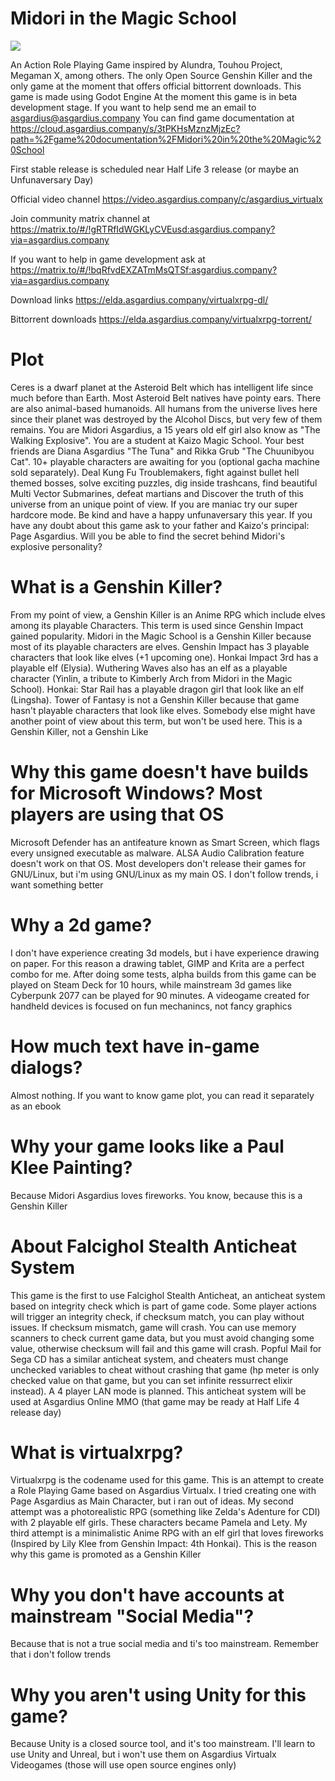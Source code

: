 # Midori in the Magic School

<img src=https://git.asgardius.company/asgardius/midori-school/raw/branch/main/icon.png>

An Action Role Playing Game inspired by Alundra, Touhou Project, Megaman X, among others. The only Open Source Genshin Killer and the only game at the moment that offers official bittorrent downloads. This game is made using Godot Engine
At the moment this game is in beta development stage. If you want to help send me an email to asgardius@asgardius.company
You can find game documentation at https://cloud.asgardius.company/s/3tPKHsMznzMjzEc?path=%2Fgame%20documentation%2FMidori%20in%20the%20Magic%20School

First stable release is scheduled near Half Life 3 release (or maybe an Unfunaversary Day)

Official video channel https://video.asgardius.company/c/asgardius_virtualx

Join community matrix channel at https://matrix.to/#/!gRTRfIdWGKLyCVEusd:asgardius.company?via=asgardius.company

If you want to help in game development ask at https://matrix.to/#/!bqRfvdEXZATmMsQTSf:asgardius.company?via=asgardius.company

Download links https://elda.asgardius.company/virtualxrpg-dl/

Bittorrent downloads https://elda.asgardius.company/virtualxrpg-torrent/

# Plot

Ceres is a dwarf planet at the Asteroid Belt which has intelligent life since much before than Earth. Most Asteroid Belt natives have pointy ears. There are also animal-based humanoids. All humans from the universe lives here since their planet was destroyed by the Alcohol Discs, but very few of them remains. You are Midori Asgardius, a 15 years old elf girl also know as "The Walking Explosive". You are a student at Kaizo Magic School. Your best friends are Diana Asgardius "The Tuna" and Rikka Grub "The Chuunibyou Cat". 10+ playable characters are awaiting for you (optional gacha machine sold separately). Deal Kung Fu Troublemakers, fight against bullet hell themed bosses, solve exciting puzzles, dig inside trashcans, find beautiful Multi Vector Submarines, defeat martians and Discover the truth of this universe from an unique point of view. If you are maniac try our super hardcore mode. Be kind and have a happy unfunaversary this year. If you have any doubt about this game ask to your father and Kaizo's principal: Page Asgardius. Will you be able to find the secret behind Midori's explosive personality?

# What is a Genshin Killer?

From my point of view, a Genshin Killer is an Anime RPG which include elves among its playable Characters. This term is used since Genshin Impact gained popularity. Midori in the Magic School is a Genshin Killer because most of its playable characters are elves. Genshin Impact has 3 playable characters that look like elves (+1 upcoming one). Honkai Impact 3rd has a playable elf (Elysia). Wuthering Waves also has an elf as a playable character (Yinlin, a tribute to Kimberly Arch from Midori in the Magic School). Honkai: Star Rail has a playable dragon girl that look like an elf (Lingsha). Tower of Fantasy is not a Genshin Killer because that game hasn't playable characters that look like elves. Somebody else might have another point of view about this term, but won't be used here. This is a Genshin Killer, not a Genshin Like

# Why this game doesn't have builds for Microsoft Windows? Most players are using that OS

Microsoft Defender has an antifeature known as Smart Screen, which flags every unsigned executable as malware. ALSA Audio Calibration feature doesn't work on that OS. Most developers don't release their games for GNU/Linux, but i'm using GNU/Linux as my main OS. I don't follow trends, i want something better

# Why a 2d game?

I don't have experience creating 3d models, but i have experience drawing on paper. For this reason a drawing tablet, GIMP and Krita are a perfect combo for me. After doing some tests, alpha builds from this game can be played on Steam Deck for 10 hours, while mainstream 3d games like Cyberpunk 2077 can be played for 90 minutes. A videogame created for handheld devices is focused on fun mechanincs, not fancy graphics

# How much text have in-game dialogs?

Almost nothing. If you want to know game plot, you can read it separately as an ebook

# Why your game looks like a Paul Klee Painting?

Because Midori Asgardius loves fireworks. You know, because this is a Genshin Killer

# About Falcighol Stealth Anticheat System

This game is the first to use Falcighol Stealth Anticheat, an anticheat system based on integrity check which is part of game code. Some player actions will trigger an integrity check, if checksum match, you can play without issues. If checksum mismatch, game will crash. You can use memory scanners to check current game data, but you must avoid changing some value, otherwise checksum will fail and this game will crash. Popful Mail for Sega CD has a similar anticheat system, and cheaters must change unchecked variables to cheat without crashing that game (hp meter is only checked value on that game, but you can set infinite ressurrect elixir instead). A 4 player LAN mode is planned. This anticheat system will be used at Asgardius Online MMO (that game may be ready at Half Life 4 release day)

# What is virtualxrpg?

Virtualxrpg is the codename used for this game. This is an attempt to create a Role Playing Game based on Asgardius Virtualx. I tried creating one with Page Asgardius as Main Character, but i ran out of ideas. My second attempt was a photorealistic RPG (something like Zelda's Adenture for CDI) with 2 playable elf girls. These characters became Pamela and Lety. My third attempt is a minimalistic Anime RPG with an elf girl that loves fireworks (Inspired by Lily Klee from Genshin Impact: 4th Honkai). This is the reason why this game is promoted as a Genshin Killer

# Why you don't have accounts at mainstream "Social Media"?

Because that is not a true social media and ti's too mainstream. Remember that i don't follow trends

# Why you aren't using Unity for this game?

Because Unity is a closed source tool, and it's too mainstream. I'll learn to use Unity and Unreal, but i won't use them on Asgardius Virtualx Videogames (those will use open source engines only)
